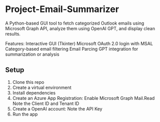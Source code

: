 # Project-Email-Summarizer
A Python-based GUI tool to fetch categorized Outlook emails using Microsoft Graph API, analyze them using OpenAI GPT, and display clean results.

Features:
Interactive GUI (Tkinter)
Microsoft OAuth 2.0 login with MSAL
Category-based email filtering
Email Parcing
GPT integration for summarization or analysis

## Setup

1. Clone this repo
2. Create a virtual environment
3. Install dependencies
4. Create an Azure App Registration:
    Enable Microsoft Graph Mail.Read
    Note the Client ID and Tenant ID
5. Create a OpenAI account:
   Note the API Key
6. Run the app
